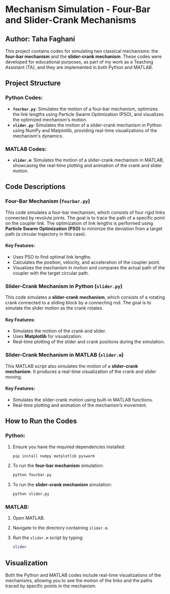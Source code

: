 
# Mechanism Simulation - Four-Bar and Slider-Crank Mechanisms

## Author: Taha Faghani

This project contains codes for simulating two classical mechanisms: the **four-bar mechanism** and the **slider-crank mechanism**. These codes were developed for educational purposes, as part of my work as a Teaching Assistant (TA), and they are implemented in both Python and MATLAB.

## Project Structure

### Python Codes:
- **`fourbar.py`**: Simulates the motion of a four-bar mechanism, optimizes the link lengths using Particle Swarm Optimization (PSO), and visualizes the optimized mechanism's motion.
- **`slider.py`**: Simulates the motion of a slider-crank mechanism in Python using NumPy and Matplotlib, providing real-time visualizations of the mechanism's dynamics.

### MATLAB Codes:
- **`slider.m`**: Simulates the motion of a slider-crank mechanism in MATLAB, showcasing the real-time plotting and animation of the crank and slider motion.

## Code Descriptions

### Four-Bar Mechanism (`fourbar.py`)
This code simulates a four-bar mechanism, which consists of four rigid links connected by revolute joints. The goal is to trace the path of a specific point on the coupler link. The optimization of link lengths is performed using **Particle Swarm Optimization (PSO)** to minimize the deviation from a target path (a circular trajectory in this case).

#### Key Features:
- Uses PSO to find optimal link lengths.
- Calculates the position, velocity, and acceleration of the coupler point.
- Visualizes the mechanism in motion and compares the actual path of the coupler with the target circular path.

### Slider-Crank Mechanism in Python (`slider.py`)
This code simulates a **slider-crank mechanism**, which consists of a rotating crank connected to a sliding block by a connecting rod. The goal is to simulate the slider motion as the crank rotates.

#### Key Features:
- Simulates the motion of the crank and slider.
- Uses **Matplotlib** for visualization.
- Real-time plotting of the slider and crank positions during the simulation.

### Slider-Crank Mechanism in MATLAB (`slider.m`)
This MATLAB script also simulates the motion of a **slider-crank mechanism**. It produces a real-time visualization of the crank and slider moving.

#### Key Features:
- Simulates the slider-crank motion using built-in MATLAB functions.
- Real-time plotting and animation of the mechanism’s movement.

## How to Run the Codes

### Python:
1. Ensure you have the required dependencies installed:

   ```bash
   pip install numpy matplotlib pyswarm
   ```

2. To run the **four-bar mechanism** simulation:

   ```bash
   python fourbar.py
   ```

3. To run the **slider-crank mechanism** simulation:

   ```bash
   python slider.py
   ```

### MATLAB:
1. Open MATLAB.
2. Navigate to the directory containing `slider.m`.
3. Run the `slider.m` script by typing:

   ```matlab
   slider
   ```

## Visualization

Both the Python and MATLAB codes include real-time visualizations of the mechanisms, allowing you to see the motion of the links and the paths traced by specific points in the mechanism.


